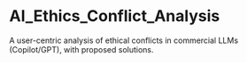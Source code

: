 # AI_Ethics_Conflict_Analysis
A user-centric analysis of ethical conflicts in commercial LLMs (Copilot/GPT), with proposed solutions.
